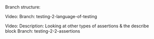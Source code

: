 Branch structure:

Video:
Branch: testing-2-language-of-testing


Video:
Description: Looking at other types of assertions & the describe block
Branch: testing-2-2-assertions


